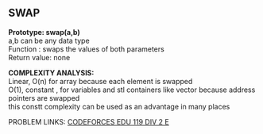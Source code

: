 SWAP
---
**Prototype: swap(a,b)** \
a,b can be any data type \
Function : swaps the values of both parameters \
Return value: none

**COMPLEXITY ANALYSIS:** \
Linear, O(n) for array because each element is swapped \
O(1), constant , for variables and stl containers like vector because address pointers are swapped \
this constt complexity can be used as an advantage in many places


PROBLEM LINKS:
[CODEFORCES EDU 119 DIV 2 E](https://codeforces.com/contest/1620/problem/E)
